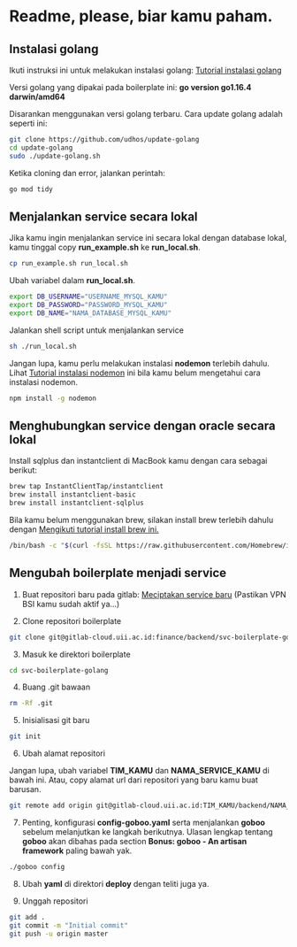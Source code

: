 # Readme, please, biar kamu paham.

## Instalasi golang

Ikuti instruksi ini untuk melakukan instalasi golang: [Tutorial instalasi golang](https://go.dev/doc/install)

Versi golang yang dipakai pada boilerplate ini: **go version go1.16.4 darwin/amd64**

Disarankan menggunakan versi golang terbaru. Cara update golang adalah seperti ini:

```bash
git clone https://github.com/udhos/update-golang
cd update-golang
sudo ./update-golang.sh
```

Ketika cloning dan error, jalankan perintah:

```bash
go mod tidy
```

## Menjalankan service secara lokal

Jika kamu ingin menjalankan service ini secara lokal dengan database lokal, kamu tinggal copy **run_example.sh** ke **run_local.sh**.

```bash
cp run_example.sh run_local.sh
```

Ubah variabel dalam **run_local.sh**.

```bash
export DB_USERNAME="USERNAME_MYSQL_KAMU"
export DB_PASSWORD="PASSWORD_MYSQL_KAMU"
export DB_NAME="NAMA_DATABASE_MYSQL_KAMU"
```

Jalankan shell script untuk menjalankan service

```bash
sh ./run_local.sh
```

Jangan lupa, kamu perlu melakukan instalasi **nodemon** terlebih dahulu. Lihat [Tutorial instalasi nodemon](https://www.npmjs.com/package/nodemon) ini bila kamu belum mengetahui cara instalasi nodemon.

```bash
npm install -g nodemon
```

## Menghubungkan service dengan oracle secara lokal

Install sqlplus dan instantclient di MacBook kamu dengan cara sebagai berikut:

```bash
brew tap InstantClientTap/instantclient
brew install instantclient-basic
brew install instantclient-sqlplus
```

Bila kamu belum menggunakan brew, silakan install brew terlebih dahulu dengan [Mengikuti tutorial install brew ini.](https://brew.sh)

```bash
/bin/bash -c "$(curl -fsSL https://raw.githubusercontent.com/Homebrew/install/HEAD/install.sh)"
```

## Mengubah boilerplate menjadi service

1. Buat repositori baru pada gitlab: [Meciptakan service baru](https://gitlab-cloud.uii.ac.id/projects/new) (Pastikan VPN BSI kamu sudah aktif ya...)

2. Clone repositori boilerplate

```bash
git clone git@gitlab-cloud.uii.ac.id:finance/backend/svc-boilerplate-golang.git
```

3. Masuk ke direktori boilerplate

```bash
cd svc-boilerplate-golang
```

4. Buang .git bawaan

```bash
rm -Rf .git
```

5. Inisialisasi git baru

```bash
git init
```

6. Ubah alamat repositori

Jangan lupa, ubah variabel **TIM_KAMU** dan **NAMA_SERVICE_KAMU** di bawah ini. Atau, copy alamat url dari repositori yang baru kamu buat barusan.

```bash
git remote add origin git@gitlab-cloud.uii.ac.id:TIM_KAMU/backend/NAMA_SERVICE_KAMU
```

7. Penting, konfigurasi **config-goboo.yaml** serta menjalankan **goboo** sebelum melanjutkan ke langkah berikutnya. Ulasan lengkap tentang **goboo** akan dibahas pada section **Bonus: goboo - An artisan framework** paling bawah yak.

```bash
./goboo config
```

8. Ubah **yaml** di direktori **deploy** dengan teliti juga ya.

9. Unggah repositori

```bash
git add .
git commit -m "Initial commit"
git push -u origin master
```